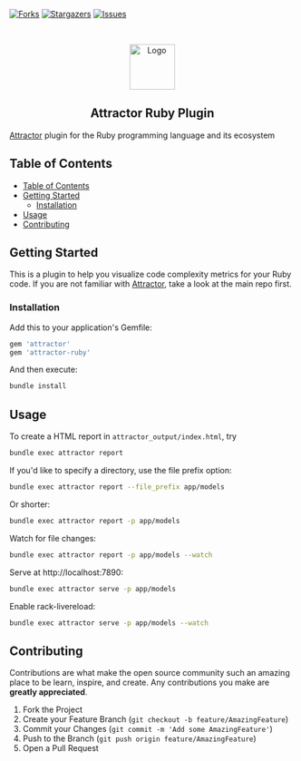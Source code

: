 <!-- MARKDOWN LINKS & IMAGES -->
[attractor]: https://github.com/julianrubisch/attractor-ruby
[forks-shield]: https://img.shields.io/github/forks/julianrubisch/attractor-ruby.svg?style=flat-square
[forks-url]: https://github.com/julianrubisch/attractor-ruby/network/members
[stars-shield]: https://img.shields.io/github/stars/julianrubisch/attractor-ruby.svg?style=flat-square
[stars-url]: https://github.com/julianrubisch/attractor-ruby/stargazers
[issues-shield]: https://img.shields.io/github/issues/julianrubisch/attractor-ruby.svg?style=flat-square
[issues-url]: https://github.com/julianrubisch/attractor-ruby/issues
<!-- [license-shield]: https://img.shields.io/github/license/julianrubisch/attractor-ruby.svg?style=flat-square -->
<!-- [license-url]: https://github.com/julianrubisch/attractor-ruby/blob/master/LICENSE.txt -->

<!-- PROJECT SHIELDS -->

[![Forks][forks-shield]][forks-url]
[![Stargazers][stars-shield]][stars-url]
[![Issues][issues-shield]][issues-url]
<!--[![MIT License][license-shield]][license-url]-->


<!-- PROJECT LOGO -->
<br />
<p align="center">
  <a href="https://github.com/julianrubisch/attractor">
    <img src="https://user-images.githubusercontent.com/4352208/65411858-3dc84200-ddee-11e9-99b6-c9cdbeb533c5.png" alt="Logo" width="80" height="80">
  </a>

  <h2 align="center">Attractor Ruby Plugin</h2>
</p>

[Attractor][attractor] plugin for the Ruby programming language and its ecosystem


<!-- TABLE OF CONTENTS -->
## Table of Contents

- [Table of Contents](#table-of-contents)
- [Getting Started](#getting-started)
  - [Installation](#installation)
- [Usage](#usage)
- [Contributing](#contributing)

<!-- GETTING STARTED -->
## Getting Started

This is a plugin to help you visualize code complexity metrics for your Ruby code. If you are not familiar with [Attractor][attractor], take a look at the main repo first.

### Installation

Add this to your application's Gemfile:

```ruby
gem 'attractor'
gem 'attractor-ruby'
```

And then execute:

```sh
bundle install
```

<!-- USAGE EXAMPLES -->
## Usage

To create a HTML report in `attractor_output/index.html`, try

```sh
bundle exec attractor report
```

If you'd like to specify a directory, use the file prefix option:

```sh
bundle exec attractor report --file_prefix app/models
```

Or shorter:

```sh
bundle exec attractor report -p app/models
```

Watch for file changes:

```sh
bundle exec attractor report -p app/models --watch
```

Serve at http://localhost:7890:

```sh
bundle exec attractor serve -p app/models
```

Enable rack-livereload:

```sh
bundle exec attractor serve -p app/models --watch
```

<!-- CONTRIBUTING -->
## Contributing

Contributions are what make the open source community such an amazing place to be learn, inspire, and create. Any contributions you make are **greatly appreciated**.

1. Fork the Project
2. Create your Feature Branch (`git checkout -b feature/AmazingFeature`)
3. Commit your Changes (`git commit -m 'Add some AmazingFeature'`)
4. Push to the Branch (`git push origin feature/AmazingFeature`)
5. Open a Pull Request

<!-- LICENSE -->
<!--## License -->

<!-- Distributed under the MIT License. See `LICENSE` for more information. -->

